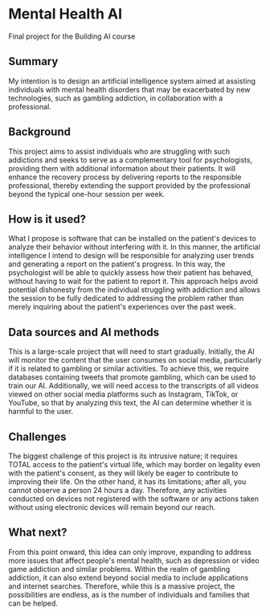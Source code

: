 # Mental Health AI

Final project for the Building AI course

## Summary

My intention is to design an artificial intelligence system aimed at assisting individuals with mental health disorders that may be exacerbated by new technologies, such as gambling addiction, in collaboration with a professional.

## Background

This project aims to assist individuals who are struggling with such addictions and seeks to serve as a complementary tool for psychologists, providing them with additional information about their patients. It will enhance the recovery process by delivering reports to the responsible professional, thereby extending the support provided by the professional beyond the typical one-hour session per week.

## How is it used?

What I propose is software that can be installed on the patient's devices to analyze their behavior without interfering with it. In this manner, the artificial intelligence I intend to design will be responsible for analyzing user trends and generating a report on the patient's progress. In this way, the psychologist will be able to quickly assess how their patient has behaved, without having to wait for the patient to report it. This approach helps avoid potential dishonesty from the individual struggling with addiction and allows the session to be fully dedicated to addressing the problem rather than merely inquiring about the patient's experiences over the past week.

## Data sources and AI methods

This is a large-scale project that will need to start gradually. Initially, the AI will monitor the content that the user consumes on social media, particularly if it is related to gambling or similar activities. To achieve this, we require databases containing tweets that promote gambling, which can be used to train our AI. Additionally, we will need access to the transcripts of all videos viewed on other social media platforms such as Instagram, TikTok, or YouTube, so that by analyzing this text, the AI can determine whether it is harmful to the user.

## Challenges

The biggest challenge of this project is its intrusive nature; it requires TOTAL access to the patient's virtual life, which may border on legality even with the patient's consent, as they will likely be eager to contribute to improving their life. On the other hand, it has its limitations; after all, you cannot observe a person 24 hours a day. Therefore, any activities conducted on devices not registered with the software or any actions taken without using electronic devices will remain beyond our reach.

## What next?

From this point onward, this idea can only improve, expanding to address more issues that affect people's mental health, such as depression or video game addiction and similar problems. Within the realm of gambling addiction, it can also extend beyond social media to include applications and internet searches. Therefore, while this is a massive project, the possibilities are endless, as is the number of individuals and families that can be helped.
